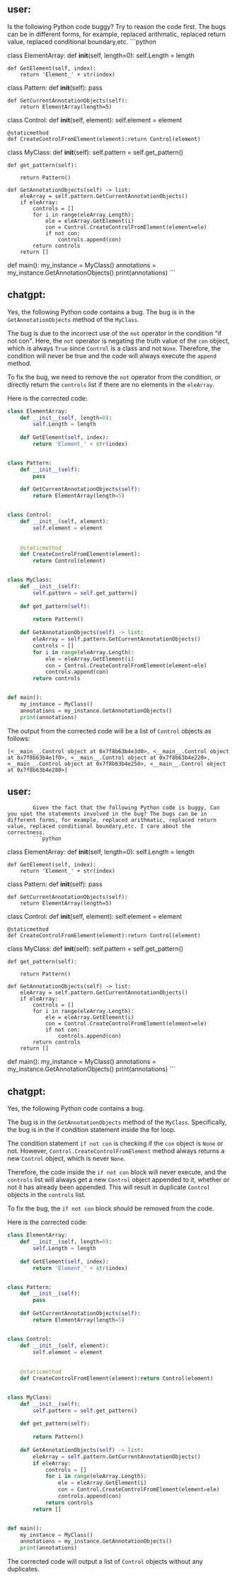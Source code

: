 

## user: 

Is the following Python code buggy? Try to reason the code first. The bugs can be in different forms, for example, replaced arithmatic, replaced return value, replaced conditional boundary,etc.
            ```python
            

class ElementArray:
    def __init__(self, length=0):
        self.Length = length
    
    def GetElement(self, index):
        return 'Element_' + str(index)


class Pattern:
    def __init__(self):
        pass
    
    def GetCurrentAnnotationObjects(self):
        return ElementArray(length=5)


class Control:
    def __init__(self, element):
        self.element = element
    
    
    @staticmethod
    def CreateControlFromElement(element):return Control(element)


class MyClass:
    def __init__(self):
        self.pattern = self.get_pattern()
    
    def get_pattern(self):
        
        return Pattern()
    
    def GetAnnotationObjects(self) -> list:
        eleArray = self.pattern.GetCurrentAnnotationObjects()
        if eleArray:
            controls = []
            for i in range(eleArray.Length):
                ele = eleArray.GetElement(i)
                con = Control.CreateControlFromElement(element=ele)
                if not con:
                    controls.append(con)
            return controls
        return []


def main():
    my_instance = MyClass()
    annotations = my_instance.GetAnnotationObjects()
    print(annotations)
            ```
            

## chatgpt: 

Yes, the following Python code contains a bug. The bug is in the `GetAnnotationObjects` method of the `MyClass`.

The bug is due to the incorrect use of the `not` operator in the condition "if not con". Here, the `not` operator is negating the truth value of the `con` object, which is always `True` since `Control` is a class and not `None`. Therefore, the condition will never be true and the code will always execute the `append` method.

To fix the bug, we need to remove the `not` operator from the condition, or directly return the `controls` list if there are no elements in the `eleArray`.

Here is the corrected code:

```python
class ElementArray:
    def __init__(self, length=0):
        self.Length = length
    
    def GetElement(self, index):
        return 'Element_' + str(index)


class Pattern:
    def __init__(self):
        pass
    
    def GetCurrentAnnotationObjects(self):
        return ElementArray(length=5)


class Control:
    def __init__(self, element):
        self.element = element
    
    
    @staticmethod
    def CreateControlFromElement(element):
        return Control(element)


class MyClass:
    def __init__(self):
        self.pattern = self.get_pattern()
    
    def get_pattern(self):
        
        return Pattern()
    
    def GetAnnotationObjects(self) -> list:
        eleArray = self.pattern.GetCurrentAnnotationObjects()
        controls = []
        for i in range(eleArray.Length):
            ele = eleArray.GetElement(i)
            con = Control.CreateControlFromElement(element=ele)
            controls.append(con)
        return controls


def main():
    my_instance = MyClass()
    annotations = my_instance.GetAnnotationObjects()
    print(annotations)

```
The output from the corrected code will be a list of `Control` objects as follows:
```
[<__main__.Control object at 0x7f8b63b4e3d0>, <__main__.Control object at 0x7f8b63b4e1f0>, <__main__.Control object at 0x7f8b63b4e220>, <__main__.Control object at 0x7f8b63b4e250>, <__main__.Control object at 0x7f8b63b4e280>]
```

## user: 


            Given the fact that the following Python code is buggy, Can you spot the statements involved in the bug? The bugs can be in different forms, for example, replaced arithmatic, replaced return value, replaced conditional boundary,etc. I care about the correctness.
            ```python
            

class ElementArray:
    def __init__(self, length=0):
        self.Length = length
    
    def GetElement(self, index):
        return 'Element_' + str(index)


class Pattern:
    def __init__(self):
        pass
    
    def GetCurrentAnnotationObjects(self):
        return ElementArray(length=5)


class Control:
    def __init__(self, element):
        self.element = element
    
    
    @staticmethod
    def CreateControlFromElement(element):return Control(element)


class MyClass:
    def __init__(self):
        self.pattern = self.get_pattern()
    
    def get_pattern(self):
        
        return Pattern()
    
    def GetAnnotationObjects(self) -> list:
        eleArray = self.pattern.GetCurrentAnnotationObjects()
        if eleArray:
            controls = []
            for i in range(eleArray.Length):
                ele = eleArray.GetElement(i)
                con = Control.CreateControlFromElement(element=ele)
                if not con:
                    controls.append(con)
            return controls
        return []


def main():
    my_instance = MyClass()
    annotations = my_instance.GetAnnotationObjects()
    print(annotations)
            ```
            

## chatgpt: 

Yes, the following Python code contains a bug.

The bug is in the `GetAnnotationObjects` method of the `MyClass`. Specifically, the bug is in the if condition statement inside the for loop.

The condition statement `if not con` is checking if the `con` object is `None` or not. However, `Control.CreateControlFromElement` method always returns a new `Control` object, which is never `None`.

Therefore, the code inside the `if not con` block will never execute, and the `controls` list will always get a new `Control` object appended to it, whether or not it has already been appended. This will result in duplicate `Control` objects in the `controls` list.

To fix the bug, the `if not con` block should be removed from the code. 

Here is the corrected code:

```python
class ElementArray:
    def __init__(self, length=0):
        self.Length = length
    
    def GetElement(self, index):
        return 'Element_' + str(index)


class Pattern:
    def __init__(self):
        pass
    
    def GetCurrentAnnotationObjects(self):
        return ElementArray(length=5)


class Control:
    def __init__(self, element):
        self.element = element
    
    
    @staticmethod
    def CreateControlFromElement(element):return Control(element)


class MyClass:
    def __init__(self):
        self.pattern = self.get_pattern()
    
    def get_pattern(self):
        
        return Pattern()
    
    def GetAnnotationObjects(self) -> list:
        eleArray = self.pattern.GetCurrentAnnotationObjects()
        if eleArray:
            controls = []
            for i in range(eleArray.Length):
                ele = eleArray.GetElement(i)
                con = Control.CreateControlFromElement(element=ele)
                controls.append(con)
            return controls
        return []


def main():
    my_instance = MyClass()
    annotations = my_instance.GetAnnotationObjects()
    print(annotations)
```

The corrected code will output a list of `Control` objects without any duplicates.